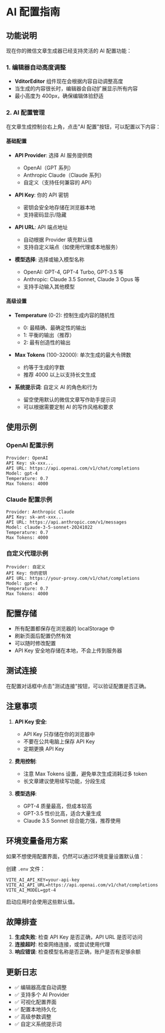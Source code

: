 # AI 配置指南

## 功能说明

现在你的微信文章生成器已经支持灵活的 AI 配置功能：

### 1. 编辑器自动高度调整
- **VditorEditor** 组件现在会根据内容自动调整高度
- 当生成的内容很长时，编辑器会自动扩展显示所有内容
- 最小高度为 400px，确保编辑体验舒适

### 2. AI 配置管理

在文章生成控制台右上角，点击"AI 配置"按钮，可以配置以下内容：

#### 基础配置
- **API Provider**: 选择 AI 服务提供商
  - OpenAI（GPT 系列）
  - Anthropic Claude（Claude 系列）
  - 自定义（支持任何兼容的 API）

- **API Key**: 你的 API 密钥
  - 密钥会安全地存储在浏览器本地
  - 支持密码显示/隐藏

- **API URL**: API 端点地址
  - 自动根据 Provider 填充默认值
  - 支持自定义端点（如使用代理或本地服务）

- **模型选择**: 选择或输入模型名称
  - OpenAI: GPT-4, GPT-4 Turbo, GPT-3.5 等
  - Anthropic: Claude 3.5 Sonnet, Claude 3 Opus 等
  - 支持手动输入其他模型

#### 高级设置
- **Temperature** (0-2): 控制生成内容的随机性
  - 0: 最精确、最确定性的输出
  - 1: 平衡的输出（推荐）
  - 2: 最有创造性的输出

- **Max Tokens** (100-32000): 单次生成的最大令牌数
  - 约等于生成的字数
  - 推荐 4000 以上以支持长文生成

- **系统提示词**: 自定义 AI 的角色和行为
  - 留空使用默认的微信文章写作助手提示词
  - 可以根据需要定制 AI 的写作风格和要求

## 使用示例

### OpenAI 配置示例
```
Provider: OpenAI
API Key: sk-xxx...
API URL: https://api.openai.com/v1/chat/completions
Model: gpt-4
Temperature: 0.7
Max Tokens: 4000
```

### Claude 配置示例
```
Provider: Anthropic Claude
API Key: sk-ant-xxx...
API URL: https://api.anthropic.com/v1/messages
Model: claude-3-5-sonnet-20241022
Temperature: 0.7
Max Tokens: 4000
```

### 自定义代理示例
```
Provider: 自定义
API Key: 你的密钥
API URL: https://your-proxy.com/v1/chat/completions
Model: gpt-4
Temperature: 0.7
Max Tokens: 4000
```

## 配置存储

- 所有配置都保存在浏览器的 localStorage 中
- 刷新页面后配置仍然有效
- 可以随时修改配置
- API Key 安全地存储在本地，不会上传到服务器

## 测试连接

在配置对话框中点击"测试连接"按钮，可以验证配置是否正确。

## 注意事项

1. **API Key 安全**:
   - API Key 只存储在你的浏览器中
   - 不要在公共电脑上保存 API Key
   - 定期更换 API Key

2. **费用控制**:
   - 注意 Max Tokens 设置，避免单次生成消耗过多 token
   - 长文章建议使用续写功能，分段生成

3. **模型选择**:
   - GPT-4 质量最高，但成本较高
   - GPT-3.5 性价比高，适合大量生成
   - Claude 3.5 Sonnet 综合能力强，推荐使用

## 环境变量备用方案

如果不想使用配置界面，仍然可以通过环境变量设置默认值：

创建 `.env` 文件：
```env
VITE_AI_API_KEY=your-api-key
VITE_AI_API_URL=https://api.openai.com/v1/chat/completions
VITE_AI_MODEL=gpt-4
```

启动应用时会使用这些默认值。

## 故障排查

1. **生成失败**: 检查 API Key 是否正确，API URL 是否可访问
2. **连接超时**: 检查网络连接，或尝试使用代理
3. **响应错误**: 检查模型名称是否正确，账户是否有足够余额

## 更新日志

- ✅ 编辑器高度自动调整
- ✅ 支持多个 AI Provider
- ✅ 可视化配置界面
- ✅ 配置本地持久化
- ✅ 高级参数调整
- ✅ 自定义系统提示词


